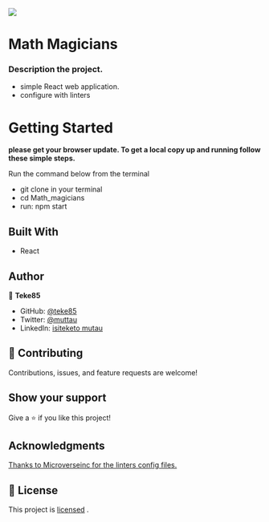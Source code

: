 ![](https://img.shields.io/badge/Microverse-blueviolet)

# Math Magicians

### Description the project.
- simple React web application.
- configure with linters 

# Getting Started

**please get your browser update. To get a local copy up and running follow these simple steps.**

Run the command below from the terminal

- git clone in your terminal
- cd Math_magicians
- run: npm start

## Built With

- React

## Author

👤 **Teke85**

- GitHub: [@teke85](https://github.com/teke85)
- Twitter: [@muttau](https://twitter.com/muttau)
- LinkedIn: [isiteketo mutau](https://www.linkedin.com/in/isiteketo-mutau-736894241/)


## 🤝 Contributing

Contributions, issues, and feature requests are welcome!

## Show your support

Give a ⭐️ if you like this project!

## Acknowledgments

[Thanks to Microverseinc for the linters config files.](https://github.com/microverseinc/linters-config) 

## 📝 License

This project is 
[licensed](https://github.com/samuelmoiwa/Microverse-student-profile-1/blob/Develop/MIT.md) .
